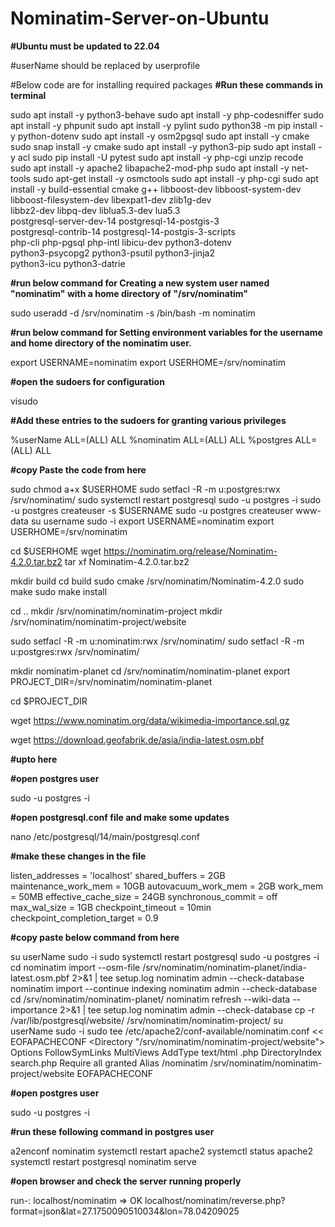 # Nominatim-Server-on-Ubuntu
**#Ubuntu must be updated to 22.04**

#userName should be replaced by userprofile

#Below code are for installing required packages
**#Run these commands in terminal**

sudo apt install -y python3-behave
sudo apt install -y php-codesniffer
sudo apt install -y phpunit
sudo apt install -y pylint
sudo python38 -m pip install -y python-dotenv
sudo apt install -y osm2pgsql
sudo apt  install -y cmake
sudo snap install -y cmake 
sudo apt install -y python3-pip
sudo apt install -y acl
sudo pip install -U pytest
sudo apt install -y php-cgi unzip recode
sudo apt install -y apache2 libapache2-mod-php
sudo apt install -y net-tools
sudo apt-get install -y osmctools
sudo apt install -y php-cgi
sudo apt install -y build-essential cmake g++ libboost-dev libboost-system-dev \
                    libboost-filesystem-dev libexpat1-dev zlib1g-dev \
                    libbz2-dev libpq-dev liblua5.3-dev lua5.3 \
                    postgresql-server-dev-14 postgresql-14-postgis-3 \
                    postgresql-contrib-14 postgresql-14-postgis-3-scripts \
                    php-cli php-pgsql php-intl libicu-dev python3-dotenv \
                    python3-psycopg2 python3-psutil python3-jinja2 \
                    python3-icu python3-datrie



**#run below command for Creating a new system user named "nominatim" with a home directory of "/srv/nominatim"**

sudo useradd -d /srv/nominatim -s /bin/bash -m nominatim



**#run below command for Setting environment variables for the username and home directory of the nominatim user.**

export USERNAME=nominatim
export USERHOME=/srv/nominatim



**#open the sudoers for configuration**

visudo



**#Add these entries to the sudoers for granting various privileges**

%userName ALL=(ALL) ALL
%nominatim ALL=(ALL)  ALL
%postgres ALL=(ALL)  ALL



**#copy Paste the code from here**

sudo chmod a+x $USERHOME
sudo setfacl -R -m u:postgres:rwx /srv/nominatim/
sudo systemctl restart postgresql
sudo -u postgres -i
sudo -u postgres createuser -s $USERNAME
sudo -u postgres createuser www-data
su username
sudo -i
export USERNAME=nominatim
export USERHOME=/srv/nominatim

cd $USERHOME
wget https://nominatim.org/release/Nominatim-4.2.0.tar.bz2
tar xf Nominatim-4.2.0.tar.bz2

mkdir build
cd build
sudo cmake /srv/nominatim/Nominatim-4.2.0
sudo make
sudo make install

cd ..
mkdir /srv/nominatim/nominatim-project
mkdir /srv/nominatim/nominatim-project/website

sudo setfacl -R -m u:nominatim:rwx /srv/nominatim/
sudo setfacl -R -m u:postgres:rwx /srv/nominatim/

mkdir nominatim-planet
cd /srv/nominatim/nominatim-planet
export PROJECT_DIR=/srv/nominatim/nominatim-planet

cd $PROJECT_DIR

wget https://www.nominatim.org/data/wikimedia-importance.sql.gz

wget https://download.geofabrik.de/asia/india-latest.osm.pbf

**#upto here**



**#open postgres user**

sudo -u postgres -i


**#open postgresql.conf file and make some updates**

nano /etc/postgresql/14/main/postgresql.conf


**#make these changes in the file**

listen_addresses = 'localhost'
shared_buffers = 2GB
maintenance_work_mem = 10GB
autovacuum_work_mem = 2GB
work_mem = 50MB
effective_cache_size = 24GB
synchronous_commit = off
max_wal_size = 1GB
checkpoint_timeout = 10min
checkpoint_completion_target = 0.9




**#copy paste below command from here**

su userName
sudo -i
sudo systemctl restart postgresql
sudo -u postgres -i
cd
nominatim import --osm-file /srv/nominatim/nominatim-planet/india-latest.osm.pbf 2>&1 | tee setup.log
nominatim admin --check-database
nominatim import --continue indexing
nominatim admin --check-database
cd /srv/nominatim/nominatim-planet/
nominatim refresh --wiki-data --importance 2>&1 | tee setup.log
nominatim admin --check-database
cp -r /var/lib/postgresql/website/ /srv/nominatim/nominatim-project/
su userName
sudo -i
sudo tee /etc/apache2/conf-available/nominatim.conf << EOFAPACHECONF
<Directory "/srv/nominatim/nominatim-project/website">
  Options FollowSymLinks MultiViews
  AddType text/html   .php
  DirectoryIndex search.php
  Require all granted
</Directory>
Alias /nominatim /srv/nominatim/nominatim-project/website
EOFAPACHECONF


**#open postgres user**

sudo -u postgres -i

**#run these following command in postgres user**

a2enconf nominatim
systemctl restart apache2
systemctl status apache2
systemctl restart postgresql
nominatim serve


**#open browser and check the server running properly** 

run-: localhost/nominatim => OK
localhost/nominatim/reverse.php?format=json&lat=27.1750090510034&lon=78.04209025
